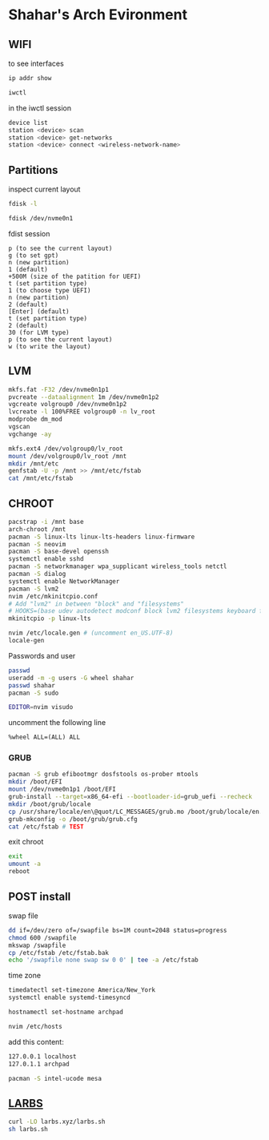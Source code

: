# Shahar's Arch Evironment

## WIFI

to see interfaces

```sh
ip addr show
```

```sh
iwctl
```

in the iwctl session

```sh
device list
station <device> scan
station <device> get-networks
station <device> connect <wireless-network-name>
```

## Partitions

inspect current layout

```sh
fdisk -l
```

```sh
fdisk /dev/nvme0n1
```

fdist session

```
p (to see the current layout)
g (to set gpt)
n (new partition)
1 (default)
+500M (size of the patition for UEFI)
t (set partition type)
1 (to choose type UEFI)
n (new partition)
2 (default)
[Enter] (default)
t (set partition type)
2 (default)
30 (for LVM type)
p (to see the current layout)
w (to write the layout)
```

## LVM

```sh
mkfs.fat -F32 /dev/nvme0n1p1
pvcreate --dataalignment 1m /dev/nvme0n1p2
vgcreate volgroup0 /dev/nvme0n1p2
lvcreate -l 100%FREE volgroup0 -n lv_root
modprobe dm_mod
vgscan
vgchange -ay
```

```sh
mkfs.ext4 /dev/volgroup0/lv_root
mount /dev/volgroup0/lv_root /mnt
mkdir /mnt/etc
genfstab -U -p /mnt >> /mnt/etc/fstab
cat /mnt/etc/fstab
```

## CHROOT

```sh
pacstrap -i /mnt base
arch-chroot /mnt
pacman -S linux-lts linux-lts-headers linux-firmware
pacman -S neovim
pacman -S base-devel openssh
systemctl enable sshd
pacman -S networkmanager wpa_supplicant wireless_tools netctl
pacman -S dialog
systemctl enable NetworkManager
pacman -S lvm2
nvim /etc/mkinitcpio.conf
# Add "lvm2" in between "block" and "filesystems"
# HOOKS=(base udev autodetect modconf block lvm2 filesystems keyboard fsck)
mkinitcpio -p linux-lts
```

```sh
nvim /etc/locale.gen # (uncomment en_US.UTF-8)
locale-gen
```

Passwords and user

```sh
passwd
useradd -m -g users -G wheel shahar
passwd shahar
pacman -S sudo
```

```sh
EDITOR=nvim visudo
```

uncomment the following line

```txt
%wheel ALL=(ALL) ALL
```

### GRUB

```sh
pacman -S grub efibootmgr dosfstools os-prober mtools
mkdir /boot/EFI
mount /dev/nvme0n1p1 /boot/EFI
grub-install --target=x86_64-efi --bootloader-id=grub_uefi --recheck
mkdir /boot/grub/locale
cp /usr/share/locale/en\@quot/LC_MESSAGES/grub.mo /boot/grub/locale/en.mo
grub-mkconfig -o /boot/grub/grub.cfg
cat /etc/fstab # TEST
```

exit chroot

```sh
exit
umount -a
reboot
```

## POST install

swap file

```sh
dd if=/dev/zero of=/swapfile bs=1M count=2048 status=progress
chmod 600 /swapfile
mkswap /swapfile
cp /etc/fstab /etc/fstab.bak
echo '/swapfile none swap sw 0 0' | tee -a /etc/fstab
```

time zone

```sh
timedatectl set-timezone America/New_York
systemctl enable systemd-timesyncd
```

```sh
hostnamectl set-hostname archpad
```

```sh
nvim /etc/hosts
```

add this content:

```txt
127.0.0.1 localhost
127.0.1.1 archpad
```

```sh
pacman -S intel-ucode mesa
```

## [LARBS](https://larbs.xyz/)

```sh
curl -LO larbs.xyz/larbs.sh
sh larbs.sh
```
